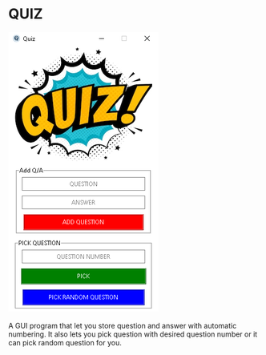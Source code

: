# QUIZ

<img src="assets/1.png">
<br>
<br>
A GUI program that let you store question and answer with automatic numbering. It also lets you pick question with desired question number or it can pick random question for you.
